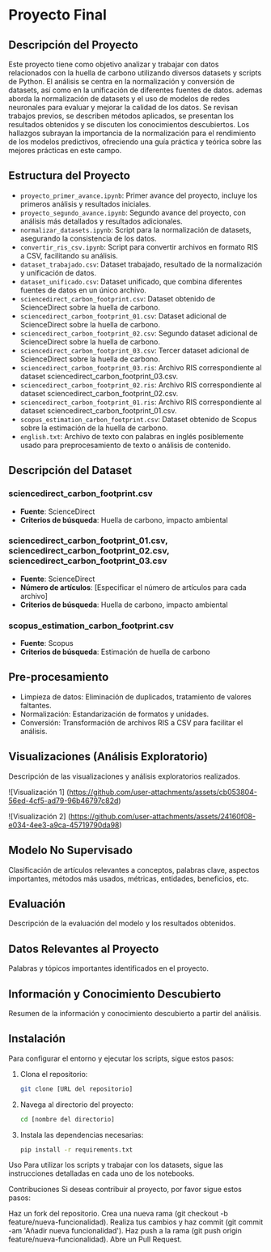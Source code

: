 
# Proyecto Final

## Descripción del Proyecto
Este proyecto tiene como objetivo analizar y trabajar con datos relacionados con la huella de carbono utilizando diversos datasets y scripts de Python. El análisis se centra en la normalización y conversión de datasets, así como en la unificación de diferentes fuentes de datos.
ademas aborda la normalización de datasets y el uso de modelos de redes neuronales para evaluar y mejorar la calidad de los datos. Se revisan trabajos previos, se describen métodos aplicados, se presentan los resultados obtenidos y se discuten los conocimientos descubiertos. Los hallazgos subrayan la importancia de la normalización para el rendimiento de los modelos predictivos, ofreciendo una guía práctica y teórica sobre las mejores prácticas en este campo.

## Estructura del Proyecto
- `proyecto_primer_avance.ipynb`: Primer avance del proyecto, incluye los primeros análisis y resultados iniciales.
- `proyecto_segundo_avance.ipynb`: Segundo avance del proyecto, con análisis más detallados y resultados adicionales.
- `normalizar_datasets.ipynb`: Script para la normalización de datasets, asegurando la consistencia de los datos.
- `convertir_ris_csv.ipynb`: Script para convertir archivos en formato RIS a CSV, facilitando su análisis.
- `dataset_trabajado.csv`: Dataset trabajado, resultado de la normalización y unificación de datos.
- `dataset_unificado.csv`: Dataset unificado, que combina diferentes fuentes de datos en un único archivo.
- `sciencedirect_carbon_footprint.csv`: Dataset obtenido de ScienceDirect sobre la huella de carbono.
- `sciencedirect_carbon_footprint_01.csv`: Dataset adicional de ScienceDirect sobre la huella de carbono.
- `sciencedirect_carbon_footprint_02.csv`: Segundo dataset adicional de ScienceDirect sobre la huella de carbono.
- `sciencedirect_carbon_footprint_03.csv`: Tercer dataset adicional de ScienceDirect sobre la huella de carbono.
- `sciencedirect_carbon_footprint_03.ris`: Archivo RIS correspondiente al dataset sciencedirect_carbon_footprint_03.csv.
- `sciencedirect_carbon_footprint_02.ris`: Archivo RIS correspondiente al dataset sciencedirect_carbon_footprint_02.csv.
- `sciencedirect_carbon_footprint_01.ris`: Archivo RIS correspondiente al dataset sciencedirect_carbon_footprint_01.csv.
- `scopus_estimation_carbon_footprint.csv`: Dataset obtenido de Scopus sobre la estimación de la huella de carbono.
- `english.txt`: Archivo de texto con palabras en inglés posiblemente usado para preprocesamiento de texto o análisis de contenido.

## Descripción del Dataset
### sciencedirect_carbon_footprint.csv
- **Fuente**: ScienceDirect
- **Criterios de búsqueda**: Huella de carbono, impacto ambiental

### sciencedirect_carbon_footprint_01.csv, sciencedirect_carbon_footprint_02.csv, sciencedirect_carbon_footprint_03.csv
- **Fuente**: ScienceDirect
- **Número de artículos**: [Especificar el número de artículos para cada archivo]
- **Criterios de búsqueda**: Huella de carbono, impacto ambiental

### scopus_estimation_carbon_footprint.csv
- **Fuente**: Scopus
- **Criterios de búsqueda**: Estimación de huella de carbono

## Pre-procesamiento
- Limpieza de datos: Eliminación de duplicados, tratamiento de valores faltantes.
- Normalización: Estandarización de formatos y unidades.
- Conversión: Transformación de archivos RIS a CSV para facilitar el análisis.

  

## Visualizaciones (Análisis Exploratorio)
Descripción de las visualizaciones y análisis exploratorios realizados.

![Visualización 1] (https://github.com/user-attachments/assets/cb053804-56ed-4cf5-ad79-96b46797c82d)

![Visualización 2] (https://github.com/user-attachments/assets/24160f08-e034-4ee3-a9ca-45719790da98)


## Modelo No Supervisado
Clasificación de artículos relevantes a conceptos, palabras clave, aspectos importantes, métodos más usados, métricas, entidades, beneficios, etc.

## Evaluación
Descripción de la evaluación del modelo y los resultados obtenidos.

## Datos Relevantes al Proyecto
Palabras y tópicos importantes identificados en el proyecto.

## Información y Conocimiento Descubierto
Resumen de la información y conocimiento descubierto a partir del análisis.

## Instalación
Para configurar el entorno y ejecutar los scripts, sigue estos pasos:

1. Clona el repositorio:
   ```bash
   git clone [URL del repositorio]
2.  Navega al directorio del proyecto:
    ```bash
    cd [nombre del directorio]
    
3. Instala las dependencias necesarias:    
    ```bash
    pip install -r requirements.txt

Uso
Para utilizar los scripts y trabajar con los datasets, sigue las instrucciones detalladas en cada uno de los notebooks.

Contribuciones
Si deseas contribuir al proyecto, por favor sigue estos pasos:

Haz un fork del repositorio.
Crea una nueva rama (git checkout -b feature/nueva-funcionalidad).
Realiza tus cambios y haz commit (git commit -am 'Añadir nueva funcionalidad').
Haz push a la rama (git push origin feature/nueva-funcionalidad).
Abre un Pull Request.
